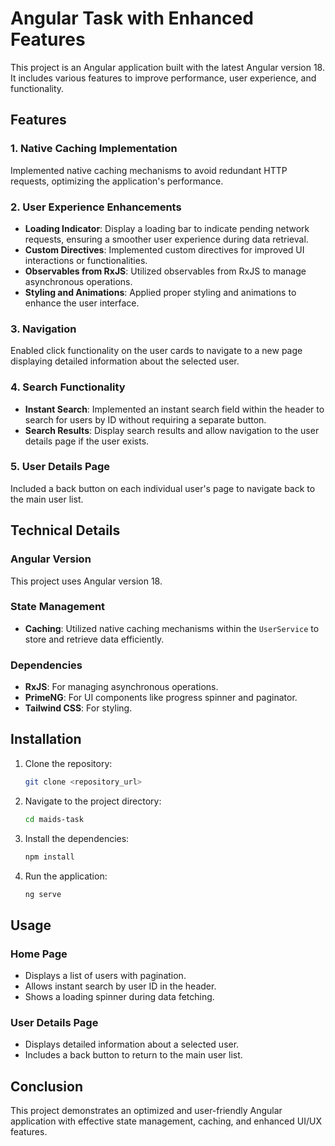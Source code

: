 # Angular Task with Enhanced Features

This project is an Angular application built with the latest Angular version 18. It includes various features to improve performance, user experience, and functionality.

## Features

### 1. Native Caching Implementation

Implemented native caching mechanisms to avoid redundant HTTP requests, optimizing the application's performance.

### 2. User Experience Enhancements

- **Loading Indicator**: Display a loading bar to indicate pending network requests, ensuring a smoother user experience during data retrieval.
- **Custom Directives**: Implemented custom directives for improved UI interactions or functionalities.
- **Observables from RxJS**: Utilized observables from RxJS to manage asynchronous operations.
- **Styling and Animations**: Applied proper styling and animations to enhance the user interface.

### 3. Navigation

Enabled click functionality on the user cards to navigate to a new page displaying detailed information about the selected user.

### 4. Search Functionality

- **Instant Search**: Implemented an instant search field within the header to search for users by ID without requiring a separate button.
- **Search Results**: Display search results and allow navigation to the user details page if the user exists.

### 5. User Details Page

Included a back button on each individual user's page to navigate back to the main user list.

## Technical Details

### Angular Version

This project uses Angular version 18.

### State Management

- **Caching**: Utilized native caching mechanisms within the `UserService` to store and retrieve data efficiently.

### Dependencies

- **RxJS**: For managing asynchronous operations.
- **PrimeNG**: For UI components like progress spinner and paginator.
- **Tailwind CSS**: For styling.

## Installation

1. Clone the repository:
   ```bash
   git clone <repository_url>
   ```
2. Navigate to the project directory:
   ```bash
   cd maids-task
   ```
3. Install the dependencies:
   ```bash
   npm install
   ```
4. Run the application:
   ```bash
   ng serve
   ```

## Usage

### Home Page

- Displays a list of users with pagination.
- Allows instant search by user ID in the header.
- Shows a loading spinner during data fetching.

### User Details Page

- Displays detailed information about a selected user.
- Includes a back button to return to the main user list.

## Conclusion

This project demonstrates an optimized and user-friendly Angular application with effective state management, caching, and enhanced UI/UX features.
